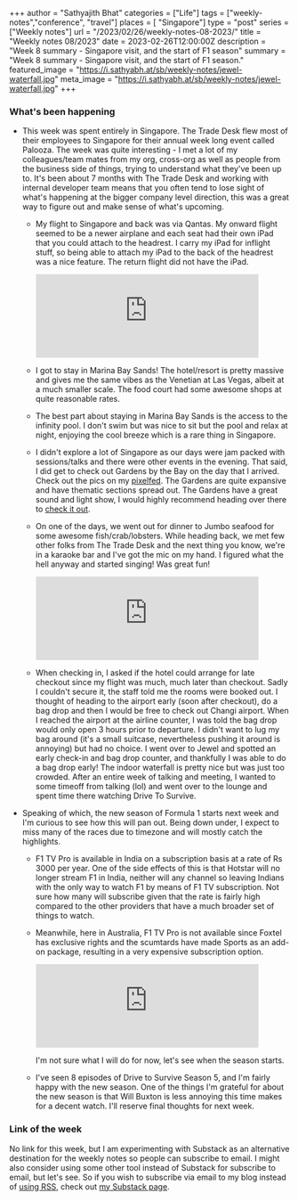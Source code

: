 +++
author = "Sathyajith Bhat"
categories = ["Life"]
tags = ["weekly-notes","conference", "travel"]
places = [ "Singapore"]
type = "post"
series = ["Weekly notes"]
url = "/2023/02/26/weekly-notes-08-2023/"
title = "Weekly notes 08/2023"
date = 2023-02-26T12:00:00Z
description = "Week 8 summary - Singapore visit, and the start of F1 season"
summary = "Week 8 summary - Singapore visit, and the start of F1 season."
featured_image = "https://i.sathyabh.at/sb/weekly-notes/jewel-waterfall.jpg"
meta_image = "https://i.sathyabh.at/sb/weekly-notes/jewel-waterfall.jpg"
+++

### What's been happening

* This week was spent entirely in Singapore. The Trade Desk flew most of their employees to Singapore for their annual week long event called Palooza. The week was quite interesting - I met a lot of my colleagues/team mates from my org, cross-org as well as people from the business side of things, trying to understand what they've been up to. It's been about 7 months with The Trade Desk and working with internal developer team means that you often tend to lose sight of what's happening at the bigger company level direction, this was a great way to figure out and make sense of what's upcoming.
  * My flight to Singapore and back was via Qantas. My onward flight seemed to be a newer airplane and each seat had their own iPad that you could attach to the headrest. I carry my iPad for inflight stuff, so being able to attach my iPad to the back of the headrest was a nice feature. The return flight did not have the iPad.
    
    <iframe src="https://mastodon.social/@Sathyabhat/109888859058065086/embed" class="mastodon-embed" style="max-width: 100%; border: 0" width="400" allowfullscreen="allowfullscreen"></iframe><script src="https://mastodon.social/embed.js" async="async"></script>
     
  * I got to stay in Marina Bay Sands! The hotel/resort is pretty massive and gives me the same vibes as the Venetian at Las Vegas, albeit at a much smaller scale. The food court had some awesome shops at quite reasonable rates.
  * The best part about staying in Marina Bay Sands is the access to the infinity pool. I don't swim but was nice to sit but the pool and relax at night, enjoying the cool breeze which is a rare thing in Singapore.
  * I didn't explore a lot of Singapore as our days were jam packed with sessions/talks and there were other events in the evening. That said, I did get to check out Gardens by the Bay on the day that I arrived. Check out the pics on my [pixelfed](https://pxl.mx/p/sathyabhat/535356514167501637). The Gardens are quite expansive and have thematic sections spread out. The Gardens have a great sound and light show, I would highly recommend heading over there to [check it out](https://www.gardensbythebay.com.sg/en/things-to-do/calendar-of-events/garden-rhapsody.html).
  * On one of the days, we went out for dinner to Jumbo seafood for some awesome fish/crab/lobsters. While heading back, we met few other folks from The Trade Desk and the next thing you know, we're in a karaoke bar and I've got the mic on my hand. I figured what the hell anyway and started singing! Was great fun! 

    <iframe src="https://mastodon.social/@Sathyabhat/109919664792911532/embed" class="mastodon-embed" style="max-width: 100%; border: 0" width="400" allowfullscreen="allowfullscreen"></iframe><script src="https://mastodon.social/embed.js" async="async"></script>

  * When checking in, I asked if the hotel could arrange for late checkout since my flight was much, much later than checkout. Sadly I couldn't secure it, the staff told me the rooms were booked out. I thought of heading to the airport early (soon after checkout), do a bag drop and then I would be free to check out Changi airport. When I reached the airport at the airline counter, I was told the bag drop would only open 3 hours prior to departure. I didn't want to lug my bag around (it's a small suitcase, nevertheless pushing it around is annoying) but had no choice. I went over to Jewel and spotted an early check-in and bag drop counter, and thankfully I was able to do a bag drop early! The indoor waterfall is pretty nice but was just too crowded. After an entire week of talking and meeting, I wanted to some timeoff from talking (lol) and went over to the lounge and spent time there watching Drive To Survive.
* Speaking of which, the new season of Formula 1 starts next week and I'm curious to see how this will pan out. Being down under, I expect to miss many of the races due to timezone and will mostly catch the highlights. 
  * F1 TV Pro is available in India on a subscription basis at a rate of Rs 3000 per year. One of the side effects of this is that Hotstar will no longer stream F1 in India, neither will any channel so leaving Indians with the only way to watch F1 by means of F1 TV subscription. Not sure how many will subscribe given that the rate is fairly high compared to the other providers that have a much broader set of things to watch.
  * Meanwhile, here in Australia, F1 TV Pro is not available since Foxtel has exclusive rights and the scumtards have made Sports as an add-on package, resulting in a very expensive subscription option. 
  
    <iframe src="https://mastodon.social/@Sathyabhat/109885097797954020/embed" class="mastodon-embed" style="max-width: 100%; border: 0" width="400" allowfullscreen="allowfullscreen"></iframe><script src="https://mastodon.social/embed.js" async="async"></script>
  
    I'm not sure what I will do for now, let's see when the season starts.
  * I've seen 8 episodes of Drive to Survive Season 5, and I'm fairly happy with the new season. One of the things I'm grateful for about the new season is that Will Buxton is less annoying this time makes for a decent watch. I'll reserve final thoughts for next week. 


### Link of the week

No link for this week, but I am experimenting with Substack as an alternative destination for the weekly notes so people can subscribe to email. I might also consider using some other tool instead of Substack for subscribe to email, but let's see. So if you wish to subscribe via email to my blog instead of [using RSS](https://sathyabh.at/index.xml), check out [my Substack page](https://sathyabhat.substack.com/). 